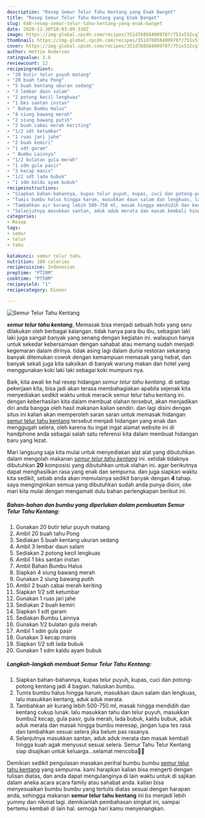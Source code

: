 ```yaml
---
description: "Resep Semur Telur Tahu Kentang yang Enak Banget"
title: "Resep Semur Telur Tahu Kentang yang Enak Banget"
slug: 648-resep-semur-telur-tahu-kentang-yang-enak-banget
date: 2020-12-30T18:03:09.538Z
image: https://img-global.cpcdn.com/recipes/351d76858400978f/751x532cq70/semur-telur-tahu-kentang-foto-resep-utama.jpg
thumbnail: https://img-global.cpcdn.com/recipes/351d76858400978f/751x532cq70/semur-telur-tahu-kentang-foto-resep-utama.jpg
cover: https://img-global.cpcdn.com/recipes/351d76858400978f/751x532cq70/semur-telur-tahu-kentang-foto-resep-utama.jpg
author: Hettie Anderson
ratingvalue: 3.8
reviewcount: 12
recipeingredient:
- "20 butir telur puyuh matang"
- "20 buah tahu Pong"
- "5 buah kentang ukuran sedang"
- "3 lembar daun salam"
- "2 potong kecil lengkuas"
- "1 bks santan instan"
- " Bahan Bumbu Halus"
- "4 siung bawang merah"
- "2 siung bawang putih"
- "2 buah cabai merah keriting"
- "1/2 sdt ketumbar"
- "1 ruas jari jahe"
- "2 buah kemiri"
- "1 sdt garam"
- " Bumbu Lainnya"
- "1/2 bulatan gula merah"
- "1 sdm gula pasir"
- "3 kecap manis"
- "1/2 sdt lada bubuk"
- "1 sdm kaldu ayam bubuk"
recipeinstructions:
- "Siapkan bahan-bahannya, kupas telur puyuh, kupas, cuci dan potong-potong kentang jadi 4 bagian. haluskan bumbu."
- "Tumis bumbu halus hingga harum, masukkan daun salam dan lengkuas, lalu masukkan kentang, aduk aduk merata."
- "Tambahkan air kurang lebih 500-750 ml, masak hingga mendidih dan kentang cukup lunak. lalu masukkan tahu dan telur puyuh, masukkan bumbu2 kecap, gula pasir, gula merah, lada bubuk, kaldu bubuk, aduk aduk merata dan masak hingga bumbu meresap, jangan lupa tes rasa dan tambahkan sesuai selera jika belum pas rasanya."
- "Selanjutnya masukkan santan, aduk aduk merata dan masak kembali hingga kuah agak menyusut sesuai selera. Semur Tahu Telur Kentang siap disajikan untuk keluarga...selamat mencoba🤗🤗"
categories:
- Resep
tags:
- semur
- telur
- tahu

katakunci: semur telur tahu 
nutrition: 109 calories
recipecuisine: Indonesian
preptime: "PT20M"
cooktime: "PT50M"
recipeyield: "1"
recipecategory: Dinner

---
```



![Semur Telur Tahu Kentang](https://img-global.cpcdn.com/recipes/351d76858400978f/751x532cq70/semur-telur-tahu-kentang-foto-resep-utama.jpg)

<b><i>semur telur tahu kentang</i></b>, Memasak bisa menjadi sebuah hobi yang seru dilakukan oleh berbagai kalangan. tidak hanya para ibu ibu, sebagian laki laki juga sangat banyak yang senang dengan kegiatan ini. walaupun hanya untuk sekedar kebersamaan dengan sahabat atau memang sudah menjadi kegemaran dalam dirinya. tidak asing lagi dalam dunia restoran sekarang banyak ditemukan cowok dengan kemampuan memasak yang hebat, dan banyak sekali juga kita saksikan di banyak warung makan dan hotel yang menggunakan koki laki laki sebagai koki mumpuni nya.

Baik, kita awali ke hal resep hidangan <i>semur telur tahu kentang</i>. di setiap pekerjaan kita, bisa jadi akan terasa membahagiakan apabila sejenak kita menyediakan sedikit waktu untuk meracik semur telur tahu kentang ini. dengan keberhasilan kita dalam membuat olahan tersebut, akan menjadikan diri anda bangga oleh hasil makanan kalian sendiri. dan lagi disini dengan situs ini kalian akan memperoleh saran saran untuk memasak hidangan <u>semur telur tahu kentang</u> tersebut menjadi hidangan yang enak dan menggugah selera, oleh karena itu ingat ingat alamat website ini di handphone anda sebagai salah satu referensi kita dalam membuat hidangan baru yang lezat.




Mari langsung saja kita mulai untuk menyediakan alat alat yang dibutuhkan dalam mengolah makanan <u><i>semur telur tahu kentang</i></u> ini. setidak tidaknya dibutuhkan <b>20</b> komposisi yang dibutuhkan untuk olahan ini. agar berikutnya dapat menghasilkan rasa yang enak dan sempurna. dan juga siapkan waktu kita sedikit, sebab anda akan memulainya sedikit banyak dengan <b>4</b> tahap. saya menginginkan semua yang dibutuhkan sudah anda punya disini, oke mari kita mulai dengan mengamati dulu bahan perlengkapan berikut ini.

<!--inarticleads1-->

##### Bahan-bahan dan bumbu yang diperlukan dalam pembuatan Semur Telur Tahu Kentang:

1. Gunakan 20 butir telur puyuh matang
1. Ambil 20 buah tahu Pong
1. Sediakan 5 buah kentang ukuran sedang
1. Ambil 3 lembar daun salam
1. Sediakan 2 potong kecil lengkuas
1. Ambil 1 bks santan instan
1. Ambil  Bahan Bumbu Halus
1. Siapkan 4 siung bawang merah
1. Gunakan 2 siung bawang putih
1. Ambil 2 buah cabai merah keriting
1. Siapkan 1/2 sdt ketumbar
1. Gunakan 1 ruas jari jahe
1. Sediakan 2 buah kemiri
1. Siapkan 1 sdt garam
1. Sediakan  Bumbu Lainnya
1. Gunakan 1/2 bulatan gula merah
1. Ambil 1 sdm gula pasir
1. Gunakan 3 kecap manis
1. Siapkan 1/2 sdt lada bubuk
1. Gunakan 1 sdm kaldu ayam bubuk




<!--inarticleads2-->

##### Langkah-langkah membuat Semur Telur Tahu Kentang:

1. Siapkan bahan-bahannya, kupas telur puyuh, kupas, cuci dan potong-potong kentang jadi 4 bagian. haluskan bumbu.
1. Tumis bumbu halus hingga harum, masukkan daun salam dan lengkuas, lalu masukkan kentang, aduk aduk merata.
1. Tambahkan air kurang lebih 500-750 ml, masak hingga mendidih dan kentang cukup lunak. lalu masukkan tahu dan telur puyuh, masukkan bumbu2 kecap, gula pasir, gula merah, lada bubuk, kaldu bubuk, aduk aduk merata dan masak hingga bumbu meresap, jangan lupa tes rasa dan tambahkan sesuai selera jika belum pas rasanya.
1. Selanjutnya masukkan santan, aduk aduk merata dan masak kembali hingga kuah agak menyusut sesuai selera. Semur Tahu Telur Kentang siap disajikan untuk keluarga...selamat mencoba🤗🤗




Demikian sedikit pengulasan masakan perihal bumbu bumbu <u>semur telur tahu kentang</u> yang sempurna. kami harapkan kalian bisa mengerti dengan tulisan diatas, dan anda dapat mengulanginya di lain waktu untuk di sajikan dalam aneka acara acara family atau sahabat anda. kalian bisa menyesuaikan bumbu bumbu yang tertulis diatas sesuai dengan harapan anda, sehingga makanan <b>semur telur tahu kentang</b> ini bs menjadi lebih yummy dan nikmat lagi. demikianlah pembahasan singkat ini, sampai bertemu kembali di lain hal. semoga hari kamu menyenangkan.
